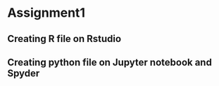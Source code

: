 # Assignment1

## Creating R file on Rstudio
## Creating python file on Jupyter notebook and Spyder

